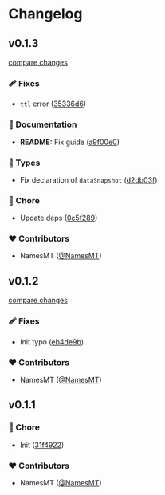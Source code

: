 # Changelog


## v0.1.3

[compare changes](https://github.com/namesmt/hono-cookie-state/compare/v0.1.2...v0.1.3)

### 🩹 Fixes

- `ttl` error ([35336d6](https://github.com/namesmt/hono-cookie-state/commit/35336d6))

### 📖 Documentation

- **README:** Fix guide ([a9f00e0](https://github.com/namesmt/hono-cookie-state/commit/a9f00e0))

### 🌊 Types

- Fix declaration of `dataSnapshot` ([d2db03f](https://github.com/namesmt/hono-cookie-state/commit/d2db03f))

### 🏡 Chore

- Update deps ([0c5f289](https://github.com/namesmt/hono-cookie-state/commit/0c5f289))

### ❤️ Contributors

- NamesMT ([@NamesMT](https://github.com/NamesMT))

## v0.1.2

[compare changes](https://github.com/namesmt/hono-cookie-state/compare/v0.1.1...v0.1.2)

### 🩹 Fixes

- Init typo ([eb4de9b](https://github.com/namesmt/hono-cookie-state/commit/eb4de9b))

### ❤️ Contributors

- NamesMT ([@NamesMT](https://github.com/NamesMT))

## v0.1.1


### 🏡 Chore

- Init ([31f4922](https://github.com/namesmt/hono-cookie-state/commit/31f4922))

### ❤️ Contributors

- NamesMT ([@NamesMT](https://github.com/NamesMT))

